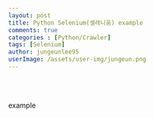 ```yaml
---
layout: post
title: Python Selenium(셀레니움) example
comments: true
categories : [Python/Crawler]
tags: [Selenium]
author: jungeunlee95
userImage: /assets/user-img/jungeun.png
---
```


<br><br>

example<br><br><br><br>